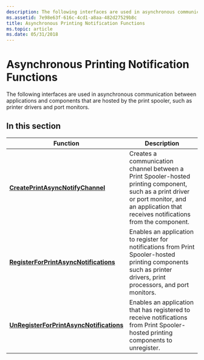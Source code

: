 ```yaml
---
description: The following interfaces are used in asynchronous communication between applications and components that are hosted by the print spooler, such as printer drivers and port monitors.
ms.assetid: 7e98e63f-616c-4cd1-a8aa-482d27529b8c
title: Asynchronous Printing Notification Functions
ms.topic: article
ms.date: 05/31/2018
---
```


# Asynchronous Printing Notification Functions

The following interfaces are used in asynchronous communication between applications and components that are hosted by the print spooler, such as printer drivers and port monitors.

## In this section



| Function                                                                                        | Description                                                                                                                                                                                              |
|-------------------------------------------------------------------------------------------------|----------------------------------------------------------------------------------------------------------------------------------------------------------------------------------------------------------|
| [**CreatePrintAsyncNotifyChannel**](/windows/desktop/api/prnasnot/nf-prnasnot-createprintasyncnotifychannel)<br/>               | Creates a communication channel between a Print Spooler-hosted printing component, such as a print driver or port monitor, and an application that receives notifications from the component.<br/> |
| [**RegisterForPrintAsyncNotifications**](/windows/desktop/api/prnasnot/nf-prnasnot-registerforprintasyncnotifications)<br/>     | Enables an application to register for notifications from Print Spooler-hosted printing components such as printer drivers, print processors, and port monitors.<br/>                              |
| [**UnRegisterForPrintAsyncNotifications**](/windows/desktop/api/prnasnot/nf-prnasnot-unregisterforprintasyncnotifications)<br/> | Enables an application that has registered to receive notifications from Print Spooler-hosted printing components to unregister.<br/>                                                              |



 

 

 




